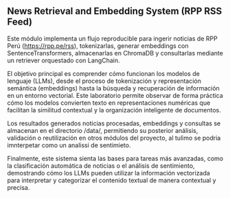 ## News Retrieval and Embedding System (RPP RSS Feed)

Este módulo implementa un flujo reproducible para ingerir noticias de RPP Perú (https://rpp.pe/rss), tokenizarlas, generar embeddings con SentenceTransformers, almacenarlas en ChromaDB y consultarlas mediante un retriever orquestado con LangChain.

El objetivo principal es comprender cómo funcionan los modelos de lenguaje (LLMs), desde el proceso de tokenización y representación semántica (embeddings) hasta la búsqueda y recuperación de información en un entorno vectorial. Este laboratorio permite observar de forma práctica cómo los modelos convierten texto en representaciones numéricas que facilitan la similitud contextual y la organización inteligente de documentos.

Los resultados generados noticias procesadas, embeddings y consultas se almacenan en el directorio /data/, permitiendo su posterior análisis, validación o reutilización en otros módulos del proyecto, al tulimo se podria imnterpetar como un analissi de sentimieto.

Finalmente, este sistema sienta las bases para tareas más avanzadas, como la clasificación automática de noticias o el análisis de sentimiento, demostrando cómo los LLMs pueden utilizar la información vectorizada para interpretar y categorizar el contenido textual de manera contextual y precisa.